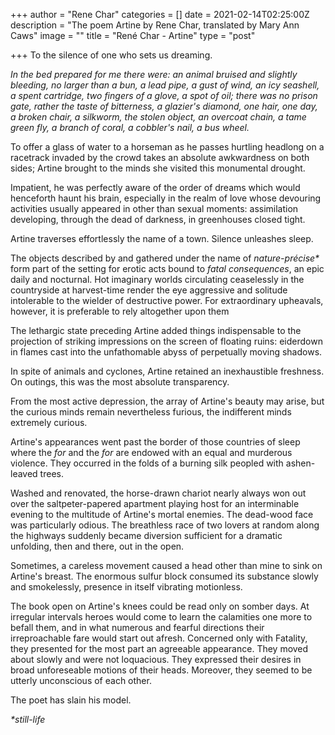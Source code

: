 +++
author = "Rene Char"
categories = []
date = 2021-02-14T02:25:00Z
description = "The poem Artine by Rene Char, translated by Mary Ann Caws"
image = ""
title = "René Char - Artine"
type = "post"

+++
To the silence of one who sets us dreaming.

_In the bed prepared for me there were: an animal bruised and slightly bleeding, no larger than a bun, a lead pipe, a gust of wind, an icy seashell, a spent cartridge, two fingers of a glove, a spot of oil; there was no prison gate, rather the taste of bitterness, a glazier's diamond, one hair, one day, a broken chair, a silkworm, the stolen object, an overcoat chain, a tame green fly, a branch of coral, a cobbler's nail, a bus wheel._

To offer a glass of water to a horseman as he passes hurtling headlong on a racetrack invaded by the crowd takes an absolute awkwardness on both sides; Artine brought to the minds she visited this monumental drought.

Impatient, he was perfectly aware of the order of dreams which would henceforth haunt his brain, especially in the realm of love whose devouring activities usually appeared in other than sexual moments: assimilation developing, through the dead of darkness, in greenhouses closed tight.

Artine traverses effortlessly the name of a town. Silence unleashes sleep.

The objects described  by and gathered under the name of _nature-précise*_ form part of the setting for erotic acts bound to _fatal consequences_, an epic daily and nocturnal. Hot imaginary worlds circulating ceaselessly in the countryside at harvest-time render the eye aggressive and solitude intolerable to the wielder of destructive power. For extraordinary upheavals, however, it is preferable to rely altogether upon them

The lethargic state preceding Artine added things indispensable to the projection of striking impressions on the screen of floating ruins: eiderdown in flames cast into the unfathomable abyss of perpetually moving shadows.

In spite of animals and cyclones, Artine retained an inexhaustible freshness. On outings, this was the most absolute transparency.

From the most active depression, the array of Artine's beauty may arise, but the curious minds remain nevertheless furious, the indifferent minds extremely curious.

Artine's appearances went past the border of those countries of sleep where the _for_ and the _for_ are endowed with an equal and murderous violence. They occurred in the folds of a burning silk peopled with ashen-leaved trees.

Washed and renovated, the horse-drawn chariot nearly always won out over the saltpeter-papered apartment playing host for an interminable evening to the multitude of Artine's mortal enemies. The dead-wood face was particularly odious. The breathless race of two lovers at random along the highways suddenly became diversion sufficient for a dramatic unfolding, then and there, out in the open.

Sometimes, a careless movement caused a head other than mine to sink on Artine's breast. The enormous sulfur block consumed its substance slowly and smokelessly, presence in itself vibrating motionless.

The book open on Artine's knees could be read only on somber days. At irregular intervals heroes would come to learn the calamities one more to befall them, and in what numerous and fearful directions their irreproachable fare would start out afresh. Concerned only with Fatality, they presented for the most part an agreeable appearance. They moved about slowly and were not loquacious. They expressed their desires in broad unforeseable motions of their heads. Moreover, they seemed to be utterly unconscious of each other.

The poet has slain his model.

_*still-life_ 